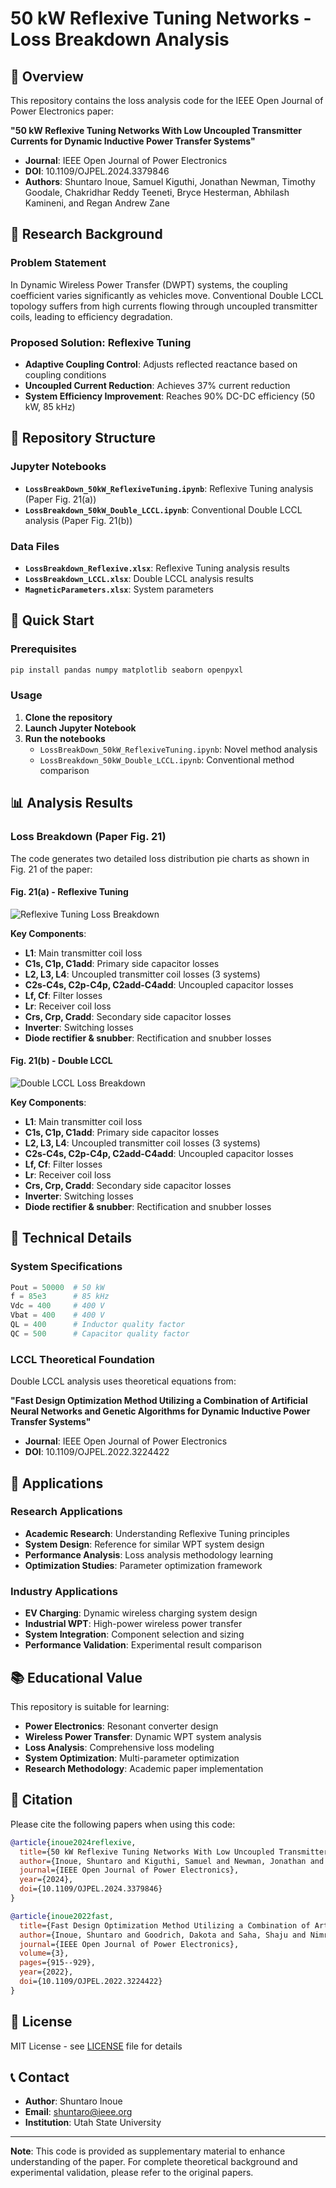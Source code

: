 # 50 kW Reflexive Tuning Networks - Loss Breakdown Analysis

## 📄 Overview

This repository contains the loss analysis code for the IEEE Open Journal of Power Electronics paper:

**"50 kW Reflexive Tuning Networks With Low Uncoupled Transmitter Currents for Dynamic Inductive Power Transfer Systems"**

- **Journal**: IEEE Open Journal of Power Electronics
- **DOI**: 10.1109/OJPEL.2024.3379846
- **Authors**: Shuntaro Inoue, Samuel Kiguthi, Jonathan Newman, Timothy Goodale, Chakridhar Reddy Teeneti, Bryce Hesterman, Abhilash Kamineni, and Regan Andrew Zane

## 🔬 Research Background

### Problem Statement
In Dynamic Wireless Power Transfer (DWPT) systems, the coupling coefficient varies significantly as vehicles move. Conventional Double LCCL topology suffers from high currents flowing through uncoupled transmitter coils, leading to efficiency degradation.

### Proposed Solution: Reflexive Tuning
- **Adaptive Coupling Control**: Adjusts reflected reactance based on coupling conditions
- **Uncoupled Current Reduction**: Achieves 37% current reduction
- **System Efficiency Improvement**: Reaches 90% DC-DC efficiency (50 kW, 85 kHz)

## 📁 Repository Structure

### Jupyter Notebooks
- **`LossBreakDown_50kW_ReflexiveTuning.ipynb`**: Reflexive Tuning analysis (Paper Fig. 21(a))
- **`LossBreakdown_50kW_Double_LCCL.ipynb`**: Conventional Double LCCL analysis (Paper Fig. 21(b))

### Data Files
- **`LossBreakdown_Reflexive.xlsx`**: Reflexive Tuning analysis results
- **`LossBreakdown_LCCL.xlsx`**: Double LCCL analysis results
- **`MagneticParameters.xlsx`**: System parameters

## 🚀 Quick Start

### Prerequisites
```bash
pip install pandas numpy matplotlib seaborn openpyxl
```

### Usage
1. **Clone the repository**
2. **Launch Jupyter Notebook**
3. **Run the notebooks**
   - `LossBreakDown_50kW_ReflexiveTuning.ipynb`: Novel method analysis
   - `LossBreakdown_50kW_Double_LCCL.ipynb`: Conventional method comparison

## 📊 Analysis Results

### Loss Breakdown (Paper Fig. 21)

The code generates two detailed loss distribution pie charts as shown in Fig. 21 of the paper:

#### Fig. 21(a) - Reflexive Tuning
![Reflexive Tuning Loss Breakdown](Reflexive.png)

**Key Components**:
- **L1**: Main transmitter coil loss
- **C1s, C1p, C1add**: Primary side capacitor losses
- **L2, L3, L4**: Uncoupled transmitter coil losses (3 systems)
- **C2s-C4s, C2p-C4p, C2add-C4add**: Uncoupled capacitor losses
- **Lf, Cf**: Filter losses
- **Lr**: Receiver coil loss
- **Crs, Crp, Cradd**: Secondary side capacitor losses
- **Inverter**: Switching losses
- **Diode rectifier & snubber**: Rectification and snubber losses

#### Fig. 21(b) - Double LCCL
![Double LCCL Loss Breakdown](LCCL.png)

**Key Components**:
- **L1**: Main transmitter coil loss
- **C1s, C1p, C1add**: Primary side capacitor losses
- **L2, L3, L4**: Uncoupled transmitter coil losses (3 systems)
- **C2s-C4s, C2p-C4p, C2add-C4add**: Uncoupled capacitor losses
- **Lf, Cf**: Filter losses
- **Lr**: Receiver coil loss
- **Crs, Crp, Cradd**: Secondary side capacitor losses
- **Inverter**: Switching losses
- **Diode rectifier & snubber**: Rectification and snubber losses


## 🔧 Technical Details

### System Specifications
```python
Pout = 50000  # 50 kW
f = 85e3      # 85 kHz
Vdc = 400     # 400 V
Vbat = 400    # 400 V
QL = 400      # Inductor quality factor
QC = 500      # Capacitor quality factor
```


### LCCL Theoretical Foundation
Double LCCL analysis uses theoretical equations from:

**"Fast Design Optimization Method Utilizing a Combination of Artificial Neural Networks and Genetic Algorithms for Dynamic Inductive Power Transfer Systems"**
- **Journal**: IEEE Open Journal of Power Electronics
- **DOI**: 10.1109/OJPEL.2022.3224422

## 🎯 Applications

### Research Applications
- **Academic Research**: Understanding Reflexive Tuning principles
- **System Design**: Reference for similar WPT system design
- **Performance Analysis**: Loss analysis methodology learning
- **Optimization Studies**: Parameter optimization framework

### Industry Applications
- **EV Charging**: Dynamic wireless charging system design
- **Industrial WPT**: High-power wireless power transfer
- **System Integration**: Component selection and sizing
- **Performance Validation**: Experimental result comparison

## 📚 Educational Value

This repository is suitable for learning:
- **Power Electronics**: Resonant converter design
- **Wireless Power Transfer**: Dynamic WPT system analysis
- **Loss Analysis**: Comprehensive loss modeling
- **System Optimization**: Multi-parameter optimization
- **Research Methodology**: Academic paper implementation

## 📝 Citation

Please cite the following papers when using this code:

```bibtex
@article{inoue2024reflexive,
  title={50 kW Reflexive Tuning Networks With Low Uncoupled Transmitter Currents for Dynamic Inductive Power Transfer Systems},
  author={Inoue, Shuntaro and Kiguthi, Samuel and Newman, Jonathan and Goodale, Timothy and Teeneti, Chakridhar Reddy and Hesterman, Bryce and Kamineni, Abhilash and Zane, Regan Andrew},
  journal={IEEE Open Journal of Power Electronics},
  year={2024},
  doi={10.1109/OJPEL.2024.3379846}
}

@article{inoue2022fast,
  title={Fast Design Optimization Method Utilizing a Combination of Artificial Neural Networks and Genetic Algorithms for Dynamic Inductive Power Transfer Systems},
  author={Inoue, Shuntaro and Goodrich, Dakota and Saha, Shaju and Nimri, Reebal and Kamineni, Abhilash and Flann, Nicholas S.},
  journal={IEEE Open Journal of Power Electronics},
  volume={3},
  pages={915--929},
  year={2022},
  doi={10.1109/OJPEL.2022.3224422}
}
```
## 📄 License

MIT License - see [LICENSE](LICENSE) file for details

## 📞 Contact

- **Author**: Shuntaro Inoue
- **Email**: shuntaro@ieee.org
- **Institution**: Utah State University

---

**Note**: This code is provided as supplementary material to enhance understanding of the paper. For complete theoretical background and experimental validation, please refer to the original papers. 
